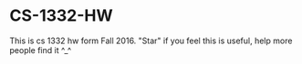 # CS-1332-HW

This is cs 1332 hw form Fall 2016.
"Star" if you feel this is useful, help more people find it ^_^

